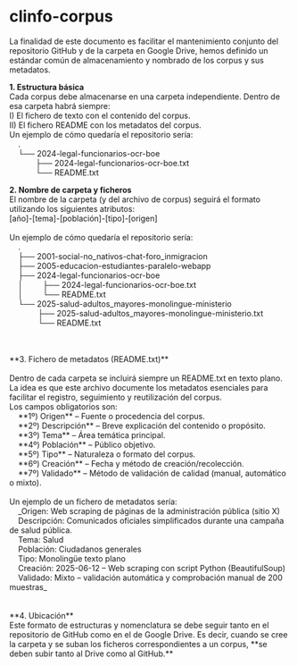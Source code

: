# clinfo-corpus
La finalidad de este documento es facilitar el mantenimiento conjunto del repositorio GitHub y de la carpeta en Google Drive, hemos definido un estándar común de almacenamiento y nombrado de los corpus y sus metadatos.

**1. Estructura básica**<br>
Cada corpus debe almacenarse en una carpeta independiente. Dentro de esa carpeta habrá siempre:<br>
 I) El fichero de texto con el contenido del corpus.<br>
 II) El fichero README con los metadatos del corpus.<br>
Un ejemplo de cómo quedaría el repositorio sería:<br>
&nbsp;&nbsp;&nbsp;&nbsp;.<br>
&nbsp;&nbsp;&nbsp;&nbsp;└── 2024-legal-funcionarios-ocr-boe<br>
&nbsp;&nbsp;&nbsp;&nbsp;&nbsp;&nbsp;&nbsp;&nbsp;&nbsp;&nbsp;&nbsp;&nbsp;├── 2024-legal-funcionarios-ocr-boe.txt<br>
&nbsp;&nbsp;&nbsp;&nbsp;&nbsp;&nbsp;&nbsp;&nbsp;&nbsp;&nbsp;&nbsp;&nbsp;└── README.txt<br>


**2. Nombre de carpeta y ficheros**<br>
El nombre de la carpeta (y del archivo de corpus) seguirá el formato utilizando los siguientes atributos:<br>
[año]-[tema]-[población]-[tipo]-[origen]<br>
<br>
Un ejemplo de cómo quedaría el repositorio sería:<br>
&nbsp;&nbsp;&nbsp;&nbsp;.<br>
&nbsp;&nbsp;&nbsp;&nbsp;├── 2001-social-no_nativos-chat-foro_inmigracion<br>
&nbsp;&nbsp;&nbsp;&nbsp;├── 2005-educacion-estudiantes-paralelo-webapp<br>
&nbsp;&nbsp;&nbsp;&nbsp;├── 2024-legal-funcionarios-ocr-boe<br>
&nbsp;&nbsp;&nbsp;&nbsp;│&nbsp;&nbsp;&nbsp;&nbsp;&nbsp;&nbsp;&nbsp;&nbsp; ├── 2024-legal-funcionarios-ocr-boe.txt<br>
&nbsp;&nbsp;&nbsp;&nbsp;│&nbsp;&nbsp;&nbsp;&nbsp;&nbsp;&nbsp;&nbsp;&nbsp; └── README.txt<br>
&nbsp;&nbsp;&nbsp;&nbsp;└── 2025-salud-adultos_mayores-monolingue-ministerio<br>
&nbsp;&nbsp;&nbsp;&nbsp;&nbsp;&nbsp;&nbsp;&nbsp;&nbsp;&nbsp;&nbsp;&nbsp;  ├── 2025-salud-adultos_mayores-monolingue-ministerio.txt<br>
&nbsp;&nbsp;&nbsp;&nbsp;&nbsp;&nbsp;&nbsp;&nbsp;&nbsp;&nbsp;&nbsp;&nbsp;  └── README.txt<br>
<br>

<br>
**3. Fichero de metadatos (README.txt)**<br>
<br>
Dentro de cada carpeta se incluirá siempre un README.txt en texto plano. La idea es que este archivo documente los metadatos esenciales para facilitar el registro, seguimiento y reutilización del corpus.<br>
Los campos obligatorios son:<br>
&nbsp;&nbsp;&nbsp;&nbsp;**1º) Origen** – Fuente o procedencia del corpus.<br>
&nbsp;&nbsp;&nbsp;&nbsp;**2º) Descripción** – Breve explicación del contenido o propósito.<br>
&nbsp;&nbsp;&nbsp;&nbsp;**3º) Tema** – Área temática principal.<br>
&nbsp;&nbsp;&nbsp;&nbsp;**4º) Población** – Público objetivo.<br>
&nbsp;&nbsp;&nbsp;&nbsp;**5º) Tipo** – Naturaleza o formato del corpus.<br>
&nbsp;&nbsp;&nbsp;&nbsp;**6º) Creación** – Fecha y método de creación/recolección.<br>
&nbsp;&nbsp;&nbsp;&nbsp;**7º) Validado** – Método de validación de calidad (manual, automático o mixto).<br>
<br>
Un ejemplo de un fichero de metadatos sería:<br>
&nbsp;&nbsp;&nbsp;&nbsp;_Origen: Web scraping de páginas de la administración pública (sitio X)<br>
&nbsp;&nbsp;&nbsp;&nbsp;Descripción: Comunicados oficiales simplificados durante una campaña de salud pública.<br>
&nbsp;&nbsp;&nbsp;&nbsp;Tema: Salud<br>
&nbsp;&nbsp;&nbsp;&nbsp;Población: Ciudadanos generales<br>
&nbsp;&nbsp;&nbsp;&nbsp;Tipo: Monolingüe texto plano<br>
&nbsp;&nbsp;&nbsp;&nbsp;Creación: 2025-06-12 – Web scraping con script Python (BeautifulSoup)<br>
&nbsp;&nbsp;&nbsp;&nbsp;Validado: Mixto – validación automática y comprobación manual de 200 muestras_<br>
<br>
<br>
**4. Ubicación**<br>
Este formato de estructuras y nomenclatura se debe seguir tanto en el repositorio de GitHub como en el de Google Drive. Es decir, cuando se cree la carpeta y se suban los ficheros correspondientes a un corpus, **se deben subir tanto al Drive como al GitHub.**<br>
<br>
